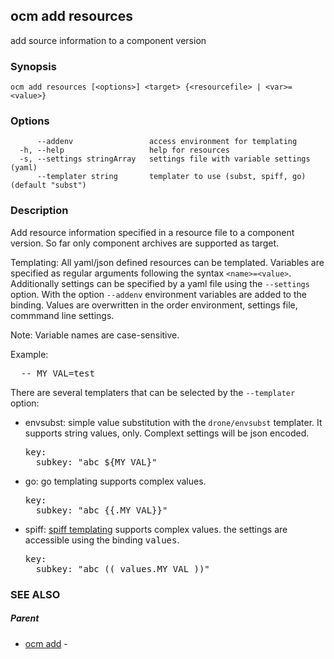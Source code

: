 ## ocm add resources

add source information to a component version

### Synopsis

```
ocm add resources [<options>] <target> {<resourcefile> | <var>=<value>}
```

### Options

```
      --addenv                 access environment for templating
  -h, --help                   help for resources
  -s, --settings stringArray   settings file with variable settings (yaml)
      --templater string       templater to use (subst, spiff, go) (default "subst")
```

### Description


Add resource information specified in a resource file to a component version.
So far only component archives are supported as target.

Templating:
All yaml/json defined resources can be templated.
Variables are specified as regular arguments following the syntax <code>&lt;name>=&lt;value></code>.
Additionally settings can be specified by a yaml file using the <code>--settings <file></code>
option. With the option <code>--addenv</code> environment variables are added to the binding.
Values are overwritten in the order environment, settings file, commmand line settings. 

Note: Variable names are case-sensitive.

Example:
<pre>
<command> <options> -- MY_VAL=test <args>
</pre>

There are several templaters that can be selected by the <code>--templater</code> option:
- envsubst: simple value substitution with the <code>drone/envsubst</code> templater. It
  supports string values, only. Complext settings will be json encoded.
  <pre>
  key:
    subkey: "abc ${MY_VAL}"
  </pre>

- go: go templating supports complex values.
  <pre>
  key:
    subkey: "abc {{.MY_VAL}}"
  </pre>

- spiff: [spiff templating](https://github.com/mandelsoft/spiff) supports
  complex values. the settings are accessible using the binding <tt>values</tt>.
  <pre>
  key:
    subkey: "abc (( values.MY_VAL ))"
  </pre>


### SEE ALSO

##### Parent

* [ocm add](ocm_add.md)	 - 

